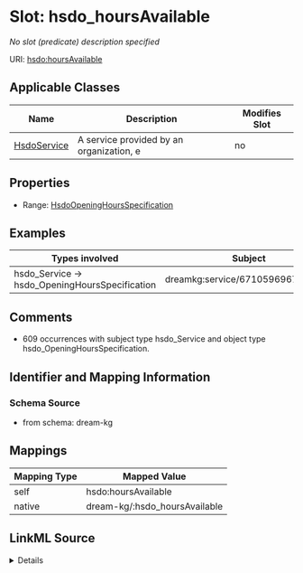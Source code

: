 

# Slot: hsdo_hoursAvailable


_No slot (predicate) description specified_





URI: [hsdo:hoursAvailable](hsdo:hoursAvailable)



<!-- no inheritance hierarchy -->





## Applicable Classes

| Name | Description | Modifies Slot |
| --- | --- | --- |
| [HsdoService](../classes/HsdoService.md) | A service provided by an organization, e |  no  |







## Properties

* Range: [HsdoOpeningHoursSpecification](../classes/HsdoOpeningHoursSpecification.md)






## Examples

| Types involved | Subject | Predicate | Object |
| --- | --- | --- | --- |
| hsdo_Service → hsdo_OpeningHoursSpecification | dreamkg:service/6710596967858176 | hsdo:hoursAvailable | dreamkg:service/hours/wednesday/6710596967858176 |


## Comments

* 609 occurrences with subject type hsdo_Service and object type hsdo_OpeningHoursSpecification.

## Identifier and Mapping Information







### Schema Source


* from schema: dream-kg




## Mappings

| Mapping Type | Mapped Value |
| ---  | ---  |
| self | hsdo:hoursAvailable |
| native | dream-kg/:hsdo_hoursAvailable |




## LinkML Source

<details>
```yaml
name: hsdo_hoursAvailable
description: No slot (predicate) description specified
comments:
- 609 occurrences with subject type hsdo_Service and object type hsdo_OpeningHoursSpecification.
examples:
- description: hsdo_Service → hsdo_OpeningHoursSpecification
  object:
    example_object: dreamkg:service/hours/wednesday/6710596967858176
    example_predicate: hsdo:hoursAvailable
    example_subject: dreamkg:service/6710596967858176
from_schema: dream-kg
rank: 1000
slot_uri: hsdo:hoursAvailable
alias: hsdo_hoursAvailable
domain_of:
- hsdo_Service
range: hsdo_OpeningHoursSpecification

```
</details>
